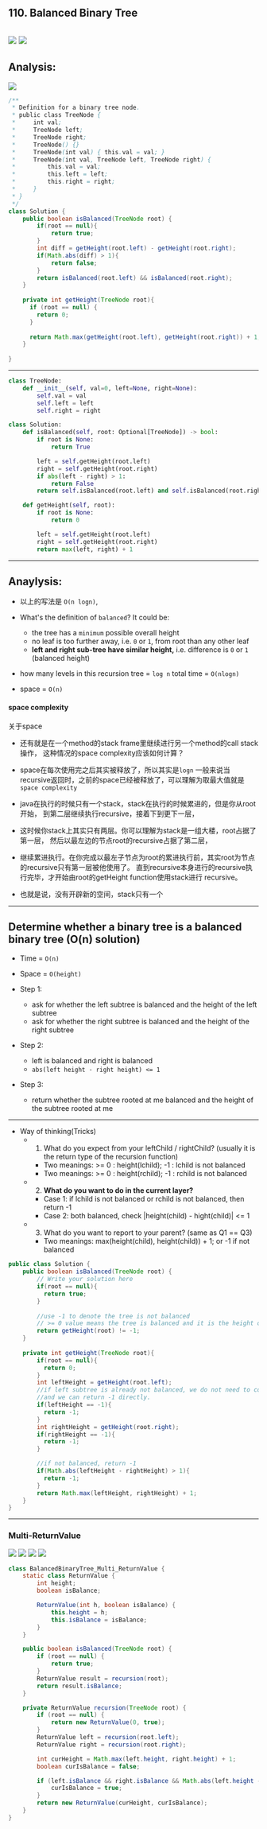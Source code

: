 ## 110. Balanced Binary Tree 
![](img/2022-12-24-16-51-32.png)
![](img/2022-12-24-16-51-44.png)
---


## Analysis:

![](img/2020-05-24-13-05-02.png)



```java
/**
 * Definition for a binary tree node.
 * public class TreeNode {
 *     int val;
 *     TreeNode left;
 *     TreeNode right;
 *     TreeNode() {}
 *     TreeNode(int val) { this.val = val; }
 *     TreeNode(int val, TreeNode left, TreeNode right) {
 *         this.val = val;
 *         this.left = left;
 *         this.right = right;
 *     }
 * }
 */
class Solution {
    public boolean isBalanced(TreeNode root) {
        if(root == null){
            return true;
        }
        int diff = getHeight(root.left) - getHeight(root.right);
        if(Math.abs(diff) > 1){
            return false;
        }
        return isBalanced(root.left) && isBalanced(root.right);
    }
    
    private int getHeight(TreeNode root){
      if (root == null) {
        return 0;
      }
      
      return Math.max(getHeight(root.left), getHeight(root.right)) + 1;
    }
    
}
```
---

```py
class TreeNode:
    def __init__(self, val=0, left=None, right=None):
        self.val = val
        self.left = left
        self.right = right

class Solution:
    def isBalanced(self, root: Optional[TreeNode]) -> bool:
        if root is None:
            return True

        left = self.getHeight(root.left)
        right = self.getHeight(root.right)
        if abs(left - right) > 1:
            return False
        return self.isBalanced(root.left) and self.isBalanced(root.right)

    def getHeight(self, root):
        if root is None:
            return 0

        left = self.getHeight(root.left)
        right = self.getHeight(root.right)
        return max(left, right) + 1
```


---
## Anaylysis:

- 以上的写法是 `O(n logn)`, 
- What's the definition of `balanced`? It could be:
  - the tree has a `minimum` possible overall height
  - no leaf is too further away, i.e. `0` or `1`, from root than any other leaf
  - **left and right sub-tree have similar height,** i.e. difference is `0` or `1`
    (balanced height)

- how many levels in this recursion tree = `log n`
  total time = `O(nlogn)`
- space = `O(n)`



#### space complexity

关于space 

- 还有就是在一个method的stack frame里继续进行另一个method的call stack操作，
  这种情况的space complexity应该如何计算？

- space在每次使用完之后其实被释放了，所以其实是`logn`
  一般来说当recursive返回时，之前的space已经被释放了，可以理解为取最大值就是`space complexity`

- java在执行的时候只有一个stack，stack在执行的时候累进的，但是你从root开始，
  到第二层继续执行recursive，接着下到更下一层，

- 这时候你stack上其实只有两层。你可以理解为stack是一组大楼，root占据了第一层，
  然后以最左边的节点root的recursive占据了第二层，

- 继续累进执行。在你完成以最左子节点为root的累进执行前，其实root为节点的recursive只有第一层被他使用了。
  直到recursive本身进行的recursive执行完毕，才开始由root的getHeight function使用stack进行
  recursive。

- 也就是说，没有开辟新的空间，stack只有一个

---


## Determine whether a binary tree is a balanced binary tree (O(n) solution)
- Time = `O(n)`
- Space = `O(height)`

- Step 1: 
  - ask for whether the left subtree is balanced and the height of the left subtree
  - ask for whether the right subtree is balanced and the height of the right subtree
- Step 2:
  - left is balanced and right is balanced
  - `abs(left height - right height) <= 1`
- Step 3:
  - return whether the subtree rooted at me balanced and the height of the subtree rooted at me
  
---

- Way of thinking(Tricks)
  - 1. What do you expect from your leftChild / rightChild? (usually it is the return type of the recursion function)
    - Two meanings: >= 0 : height(lchild); -1 : lchild is not balanced
    - Two meanings: >= 0 : height(rchild); -1 : rchild is not balanced
  - 2. **What do you want to do in the current layer?**
    - Case 1: if lchild is not balanced or rchild is not balanced, then return -1
    - Case 2: both balanced, check |height(child) - hight(child)| <= 1
  - 3. What do you want to report to your parent? (same as Q1 == Q3)
    - Two meanings: max(height(child), height(child)) + 1; or -1 if not balanced 



```java
public class Solution {
    public boolean isBalanced(TreeNode root) {
        // Write your solution here
        if(root == null){
          return true;
        }
        
        //use -1 to denote the tree is not balanced
        // >= 0 value means the tree is balanced and it is the height of the tree
        return getHeight(root) != -1;
    }
  
    private int getHeight(TreeNode root){
        if(root == null){
          return 0;
        }
        int leftHeight = getHeight(root.left);
        //if left subtree is already not balanced, we do not need to continue
        //and we can return -1 directly.
        if(leftHeight == -1){
          return -1;
        }
        int rightHeight = getHeight(root.right);
        if(rightHeight == -1){
          return -1;
        }

        //if not balanced, return -1
        if(Math.abs(leftHeight - rightHeight) > 1){
          return -1;
        }
        return Math.max(leftHeight, rightHeight) + 1;
    }
}
```

---

### Multi-ReturnValue

![](img/2022-12-24-21-40-10.png)
![](img/2022-12-24-21-41-00.png)
![](img/2022-12-24-21-41-29.png)
![](img/2022-12-24-21-41-44.png)

```java
class BalancedBinaryTree_Multi_ReturnValue {
    static class ReturnValue {
        int height;
        boolean isBalance;

        ReturnValue(int h, boolean isBalance) {
            this.height = h;
            this.isBalance = isBalance;
        }
    }

    public boolean isBalanced(TreeNode root) {
        if (root == null) {
            return true;
        }
        ReturnValue result = recursion(root);
        return result.isBalance;
    }

    private ReturnValue recursion(TreeNode root) {
        if (root == null) {
            return new ReturnValue(0, true);
        }
        ReturnValue left = recursion(root.left);
        ReturnValue right = recursion(root.right);

        int curHeight = Math.max(left.height, right.height) + 1;
        boolean curIsBalance = false;

        if (left.isBalance && right.isBalance && Math.abs(left.height - right.height) <= 1) {
            curIsBalance = true;
        }
        return new ReturnValue(curHeight, curIsBalance);
    }
}
```
